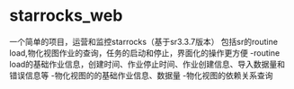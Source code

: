 # starrocks_web
一个简单的项目，运营和监控starrocks（基于sr3.3.7版本）
包括sr的routine load,物化视图作业的查询，任务的启动和停止，界面化的操作更方便
 -routine load的基础作业信息，创建时间、作业停止时间、作业创建信息、导入数据量和错误信息等
 -物化视图的的基础作业信息、数据量
 -物化视图的依赖关系查询
 
